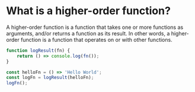 # What is a higher-order function?

A higher-order function is a function that takes one or more functions as arguments, and/or returns a function as its result. In other words, a higher-order function is a function that operates on or with other functions.

```js
function logResult(fn) {
	return () => console.log(fn());
}

const helloFn = () => 'Hello World';
const logFn = logResult(helloFn);
logFn();
```
